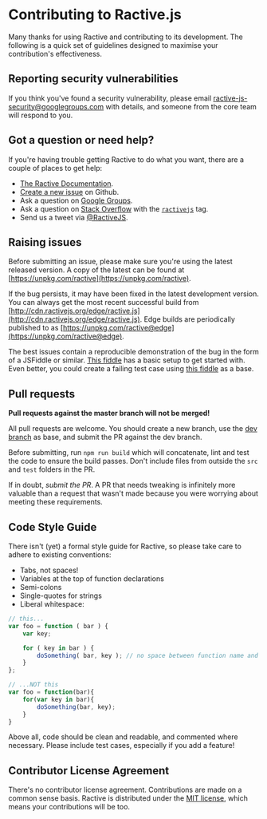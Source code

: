 # Contributing to Ractive.js

Many thanks for using Ractive and contributing to its development. The following is a quick set of guidelines designed to maximise your contribution's effectiveness.


## Reporting security vulnerabilities

If you think you've found a security vulnerability, please email [ractive-js-security@googlegroups.com](mailto:ractive-js-security@googlegroups.com) with details, and someone from the core team will respond to you.


## Got a question or need help?

If you're having trouble getting Ractive to do what you want, there are a couple of places to get help:

- [The Ractive Documentation](http://docs.ractivejs.org).
- [Create a new issue](https://github.com/ractivejs/ractive/issues/new) on Github.
- Ask a question on [Google Groups](https://groups.google.com/forum/#!forum/ractive-js).
- Ask a question on [Stack Overflow](https://stackoverflow.com/questions/ask) with the [`ractivejs`](http://stackoverflow.com/questions/tagged/ractivejs) tag.
- Send us a tweet via [@RactiveJS](http://twitter.com/RactiveJS).


## Raising issues

Before submitting an issue, please make sure you're using the latest released version. A copy of the latest can be found at [https://unpkg.com/ractive](https://unpkg.com/ractive).

If the bug persists, it may have been fixed in the latest development version. You can always get the most recent successful build from [http://cdn.ractivejs.org/edge/ractive.js](http://cdn.ractivejs.org/edge/ractive.js). Edge builds are periodically published to as [https://unpkg.com/ractive@edge](https://unpkg.com/ractive@edge).

The best issues contain a reproducible demonstration of the bug in the form of a JSFiddle or similar. [This fiddle](https://jsfiddle.net/evschris/wxc00vup/) has a basic setup to get started with. Even better, you could create a failing test case using [this fiddle](http://jsfiddle.net/rich_harris/UG7Eq/) as a base.


## Pull requests

**Pull requests against the master branch will not be merged!**

All pull requests are welcome. You should create a new branch, use the [dev branch](https://github.com/ractivejs/ractive/tree/dev) as base, and submit the PR against the dev branch.

Before submitting, run `npm run build` which will concatenate, lint and test the code to ensure the build passes. Don't include files from outside the `src` and `test` folders in the PR.

If in doubt, *submit the PR*. A PR that needs tweaking is infinitely more valuable than a request that wasn't made because you were worrying about meeting these requirements.

## Code Style Guide

There isn't (yet) a formal style guide for Ractive, so please take care to adhere to existing conventions:

* Tabs, not spaces!
* Variables at the top of function declarations
* Semi-colons
* Single-quotes for strings
* Liberal whitespace:

```js
// this...
var foo = function ( bar ) {
	var key;

	for ( key in bar ) {
		doSomething( bar, key ); // no space between function name and bracket for invocations
	}
};

// ...NOT this
var foo = function(bar){
	for(var key in bar){
		doSomething(bar, key);
	}
}
```

Above all, code should be clean and readable, and commented where necessary. Please include test cases, especially if you add a feature!


## Contributor License Agreement

There's no contributor license agreement. Contributions are made on a common sense basis. Ractive is distributed under the [MIT license](../LICENSE.md), which means your contributions will be too.
